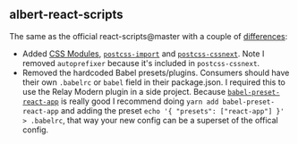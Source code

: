 ## albert-react-scripts

The same as the official react-scripts@master with a couple of [differences](https://github.com/facebookincubator/create-react-app/compare/master...albertstill:master):

- Added [CSS Modules](https://github.com/css-modules/css-modules), [`postcss-import`](https://github.com/postcss/postcss-import) and [`postcss-cssnext`](https://github.com/MoOx/postcss-cssnext). Note I removed `autoprefixer` because it's included in `postcss-cssnext`.
- Removed the hardcoded Babel presets/plugins. Consumers should have their own `.babelrc` or `babel` field in their package.json. I required this to use the Relay Modern plugin in a side project. Because [`babel-preset-react-app`](https://github.com/facebookincubator/create-react-app/tree/master/packages/babel-preset-react-app) is really good I recommend doing `yarn add babel-preset-react-app` and adding the preset `echo '{ "presets": ["react-app"] }' > .babelrc`, that way your new config can be a superset of the offical config.
